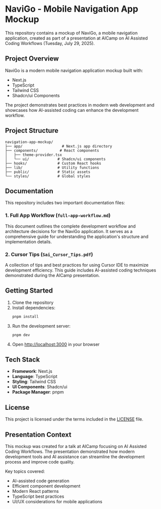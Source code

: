 # NaviGo - Mobile Navigation App Mockup

This repository contains a mockup of NaviGo, a mobile navigation application, created as part of a presentation at AICamp on AI Assisted Coding Workflows (Tuesday, July 29, 2025).

## Project Overview

NaviGo is a modern mobile navigation application mockup built with:
- Next.js
- TypeScript
- Tailwind CSS
- Shadcn/ui Components

The project demonstrates best practices in modern web development and showcases how AI-assisted coding can enhance the development workflow.

## Project Structure

```
navigation-app-mockup/
├── app/                  # Next.js app directory
├── components/          # React components
│   ├── theme-provider.tsx
│   └── ui/             # Shadcn/ui components
├── hooks/              # Custom React hooks
├── lib/                # Utility functions
├── public/             # Static assets
└── styles/             # Global styles
```

## Documentation

This repository includes two important documentation files:

### 1. Full App Workflow (`full-app-workflow.md`)
This document outlines the complete development workflow and architecture decisions for the NaviGo application. It serves as a comprehensive guide for understanding the application's structure and implementation details.

### 2. Cursor Tips (`Sai_Cursor_Tips.pdf`)
A collection of tips and best practices for using Cursor IDE to maximize development efficiency. This guide includes AI-assisted coding techniques demonstrated during the AICamp presentation.

## Getting Started

1. Clone the repository
2. Install dependencies:
   ```bash
   pnpm install
   ```
3. Run the development server:
   ```bash
   pnpm dev
   ```
4. Open [http://localhost:3000](http://localhost:3000) in your browser

## Tech Stack

- **Framework**: Next.js
- **Language**: TypeScript
- **Styling**: Tailwind CSS
- **UI Components**: Shadcn/ui
- **Package Manager**: pnpm

## License

This project is licensed under the terms included in the [LICENSE](./LICENSE) file.

## Presentation Context

This mockup was created for a talk at AICamp focusing on AI Assisted Coding Workflows. The presentation demonstrated how modern development tools and AI assistance can streamline the development process and improve code quality.

Key topics covered:
- AI-assisted code generation
- Efficient component development
- Modern React patterns
- TypeScript best practices
- UI/UX considerations for mobile applications